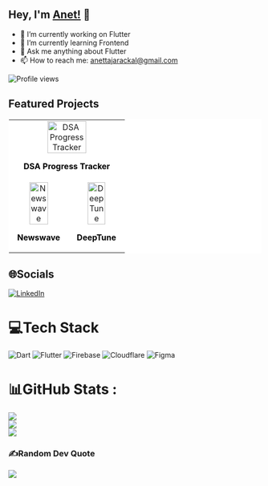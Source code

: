 ## Hey, I'm [Anet!](http://anettaj.me/) 👋

- 🔭 I’m currently working on Flutter
- 🌱 I’m currently learning Frontend
- 💬 Ask me anything about Flutter
- 📫 How to reach me: anettajarackal@gmail.com

![Profile views](https://visitor-badge.laobi.icu/badge?page_id=anettaj.anettaj)

## Featured Projects
<table align="center" border="0" style="background-color: white; border: 1px solid white;">
  <tr>
    <td colspan="2" align="center">
      <a href="https://anettaj.in/DSA/">
        <img src="https://res.cloudinary.com/dljwalapq/image/upload/v1731687872/Portfolio/Projects/Leetcode%20Progress%20Tracker/Group_47244_hhak3w.png" alt="DSA Progress Tracker" width="60%"/>
      </a>
      <p style="color: black; font-weight: bold;">DSA Progress Tracker</p>
    </td>
  </tr>
  <tr>
    <td align="center">
      <a href="http://anettaj.in/">
        <img src="https://res.cloudinary.com/dljwalapq/image/upload/v1727952138/Portfolio/Projects/Newswave/13_umpsv5.png" alt="Newswave" width="60%" />
      </a>
      <p style="color: black; font-weight: bold;">Newswave</p>
    </td>
    <td align="center">
      <a href="http://anettaj.in/">
        <img src="https://res.cloudinary.com/dljwalapq/image/upload/v1727186230/Portfolio/Projects/DeepTune/Group_832_l8gffm.png" alt="DeepTune" width="60%" />
      </a>
      <p style="color: black; font-weight: bold;">DeepTune</p>
    </td>
  </tr>
</table>


## 🌐Socials
[![LinkedIn](https://img.shields.io/badge/LinkedIn-%230077B5.svg?logo=linkedin&logoColor=white)](https://www.linkedin.com/in/anet-taj-a350b1272/) 

# 💻Tech Stack
![Dart](https://img.shields.io/badge/dart-%230175C2.svg?style=for-the-badge&logo=dart&logoColor=white) ![Flutter](https://img.shields.io/badge/Flutter-%2302569B.svg?style=for-the-badge&logo=Flutter&logoColor=white) ![Firebase](https://img.shields.io/badge/firebase-%23039BE5.svg?style=for-the-badge&logo=firebase) ![Cloudflare](https://img.shields.io/badge/Cloudflare-F38020?style=for-the-badge&logo=Cloudflare&logoColor=white)	![Figma](https://img.shields.io/badge/figma-%23F24E1E.svg?style=for-the-badge&logo=figma&logoColor=white) 
# 📊GitHub Stats :
![](https://github-readme-stats.vercel.app/api?username=anettaj&theme=radical&hide_border=false&include_all_commits=false&count_private=false)<br/>
![](https://github-readme-streak-stats.herokuapp.com/?user=anettaj&theme=radical&hide_border=false)<br/>
![](https://github-readme-stats.vercel.app/api/top-langs/?username=anettaj&theme=radical&hide_border=false&include_all_commits=false&count_private=false&layout=compact)

<!-- ## 🏆GitHub Trophies
![](https://github-trophies.vercel.app/?username=anettaj&theme=radical&no-frame=false&no-bg=false&margin-w=4) -->


### ✍️Random Dev Quote
![](https://quotes-github-readme.vercel.app/api?type=horizontal&theme=dark)
